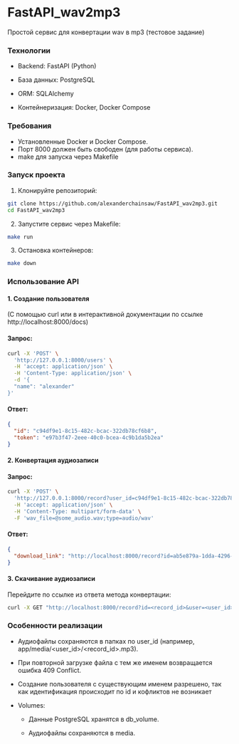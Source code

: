 # FastAPI_wav2mp3
Простой сервис для конвертации wav в mp3 (тестовое задание)


### Технологии
 - Backend: FastAPI (Python)

 - База данных: PostgreSQL

 - ORM: SQLAlchemy

 - Контейнеризация: Docker, Docker Compose

### Требования
- Установленные Docker и Docker Compose. 
- Порт 8000 должен быть свободен (для работы сервиса).
- make для запуска через Makefile

### Запуск проекта

1. Клонируйте репозиторий:
```bash
git clone https://github.com/alexanderchainsaw/FastAPI_wav2mp3.git
cd FastAPI_wav2mp3
```
2. Запустите сервис через Makefile:
```bash
make run
```


3. Остановка контейнеров:


```bash
make down
```

### Использование API
#### 1. Создание пользователя
(С помощью curl или в интерактивной документации по ссылке http://localhost:8000/docs)
#### Запрос:


```bash
curl -X 'POST' \
  'http://127.0.0.1:8000/users' \
  -H 'accept: application/json' \
  -H 'Content-Type: application/json' \
  -d '{
  "name": "alexander"
}'
```
#### Ответ:

```json
{
  "id": "c94df9e1-8c15-482c-bcac-322db78cf6b8",
  "token": "e97b3f47-2eee-40c0-bcea-4c9b1da5b2ea"
}
```
#### 2. Конвертация аудиозаписи

#### Запрос:

```bash
curl -X 'POST' \
  'http://127.0.0.1:8000/record?user_id=c94df9e1-8c15-482c-bcac-322db78cf6b8&token=e97b3f47-2eee-40c0-bcea-4c9b1da5b2ea' \
  -H 'accept: application/json' \
  -H 'Content-Type: multipart/form-data' \
  -F 'wav_file=@some_audio.wav;type=audio/wav'
  ```
#### Ответ:

```json
{
  "download_link": "http://localhost:8000/record?id=ab5e879a-1dda-4296-91a5-4f889f4f8e02&user_id=c94df9e1-8c15-482c-bcac-322db78cf6b8"
}
```
#### 3. Скачивание аудиозаписи

Перейдите по ссылке из ответа метода конвертации:

```bash
curl -X GET "http://localhost:8000/record?id=<record_id>&user=<user_id>"
```
### Особенности реализации

- Аудиофайлы сохраняются в папках по user_id (например, app/media/<user_id>/<record_id>.mp3).

 - При повторной загрузке файла с тем же именем возвращается ошибка 409 Conflict.
  
 - Создание пользователя с существующим именем разрешено, так как идентификация происходит по id и кофликтов не возникает

 
 - Volumes:

    - Данные PostgreSQL хранятся в db_volume.

    - Аудиофайлы сохраняются в media.

